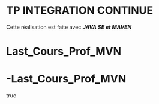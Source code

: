 # TP INTEGRATION CONTINUE  
Cette réalisation est faite avec ***JAVA SE et MAVEN***
# Last_Cours_Prof_MVN
# -Last_Cours_Prof_MVN
truc
